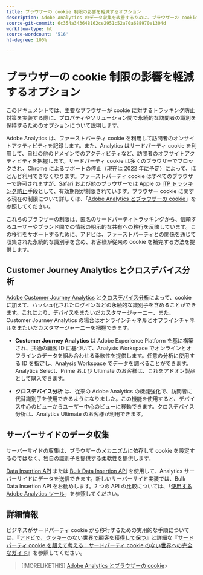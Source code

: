 ```yaml
---
title: ブラウザーの cookie 制限の影響を軽減するオプション
description: Adobe Analytics のデータ収集を改善するために、ブラウザーの cookie 制限の影響を軽減する方法について説明します。
source-git-commit: 6c354a343648162ce2951c52a70a688970e1304d
workflow-type: ht
source-wordcount: '516'
ht-degree: 100%

---
```



# ブラウザーの cookie 制限の影響を軽減するオプション

このドキュメントでは、主要なブラウザーが cookie に対するトラッキング防止対策を実装する際に、プロパティやソリューション間で永続的な訪問者の識別を保持するためのオプションについて説明します。

Adobe Analytics は、ファーストパーティ cookie を利用して訪問者のオンサイトアクティビティを記録します。また、Analytics はサードパーティ cookie を利用して、自社の他のドメインでのアクティビティなど、訪問者のオフサイトアクティビティを把握します。サードパーティ cookie は多くのブラウザーでブロックされ、Chrome によるサポートの停止（現在は 2022 年に予定）によって、ほとんど利用できなくなります。ファーストパーティ cookie はすべてのブラウザーで許可されますが、Safari および他のブラウザーでは Apple の [ITP トラッキング防止](https://webkit.org/tracking-prevention)手段として、有効期限が制限されています。ブラウザー cookie に関する現在の制限について詳しくは、「[Adobe Analytics とブラウザーの cookie](cookies.md)」を参照してください。

これらのブラウザーの制限は、匿名のサードパーティトラッキングから、信頼するユーザーやブランド間での情報の明示的な共有への移行を反映しています。この移行をサポートするために、アドビは、ファーストパーティとの関係を通じて収集された永続的な識別子を含め、お客様が従来の cookie を補完する方法を提供します。

## Customer Journey Analytics とクロスデバイス分析

[Adobe Customer Journey Analytics](https://experienceleague.adobe.com/docs/analytics-platform/using/cja-overview/cja-overview.html?lang=ja) と[クロスデバイス分析](/help/components/cda/overview.md)によって、cookie に加えて、ハッシュ化されたログインなどの永続的な識別子を含めることができます。これにより、デバイスをまたいだカスタマージャーニー、また、Customer Journey Analytics の場合はオンラインチャネルとオフラインチャネルをまたいだカスタマージャーニーを把握できます。

* **Customer Journey Analytics** は Adobe Experience Platform を基に構築され、共通の顧客 ID に基づいて、Analysis Workspace でオンラインとオフラインのデータを組み合わせる柔軟性を提供します。任意の分析に使用する ID を指定し、Analysis Workspace でデータを調べることができます。Analytics Select、Prime および Ultimate のお客様は、これをアドオン製品として購入できます。

* **クロスデバイス分析** は、従来の Adobe Analytics の機能強化で、訪問者に代替識別子を使用できるようになりました。この機能を使用すると、デバイス中心のビューからユーザー中心のビューに移動できます。クロスデバイス分析は、Analytics Ultimate のお客様が利用できます。

## サーバーサイドのデータ収集

サーバーサイドの収集は、ブラウザーのメカニズムに依存して cookie を設定するのではなく、独自の識別子を提供する柔軟性を提供します。

[Data Insertion API](https://github.com/AdobeDocs/analytics-1.4-apis/blob/master/docs/data-insertion-api/index.md) または [Bulk Data Insertion API](https://www.adobe.io/apis/experiencecloud/analytics/docs.html#!AdobeDocs/analytics-2.0-apis/master/bdia.md) を使用して、Analytics サーバーサイドにデータを送信できます。新しいサーバーサイド実装では、Bulk Data Insertion API をお勧めします。2 つの API の比較については、「[使用する Adobe Analytics ツール](https://experienceleague.adobe.com/docs/analytics/admin/admin-overview/which-analytics-tool.html?lang=ja)」を参照してください。

## 詳細情報

ビジネスがサードパーティ cookie から移行するための実用的な手順については、『[アドビで、クッキーのない世界で顧客を獲得して保つ](https://business.adobe.com/jp/solutions/cookieless.html)』と詳細な『[サードパーティ cookie を超えて考える：サードパーティ cookie のない世界への完全なガイド](https://business.adobe.com/content/dam/www/us/en/pdfs/Adobe_Thinking_Beyond_the_Third_Party_Cookie.pdf)』を参照してください。

>[!MORELIKETHIS]
[Adobe Analytics とブラウザーの cookie](cookies.md)>
>
